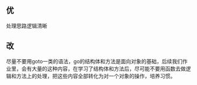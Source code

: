 ## 优
处理思路逻辑清晰
## 改
尽量不要用goto一类的语法，go的结构体和方法是面向对象的基础，后续我们作业里，会有大量的这种内容，在学习了结构体和方法后，尽可能不要用函数去做逻辑和方法上的处理，把这些内容全部转化为对一个对象的操作，培养习惯。